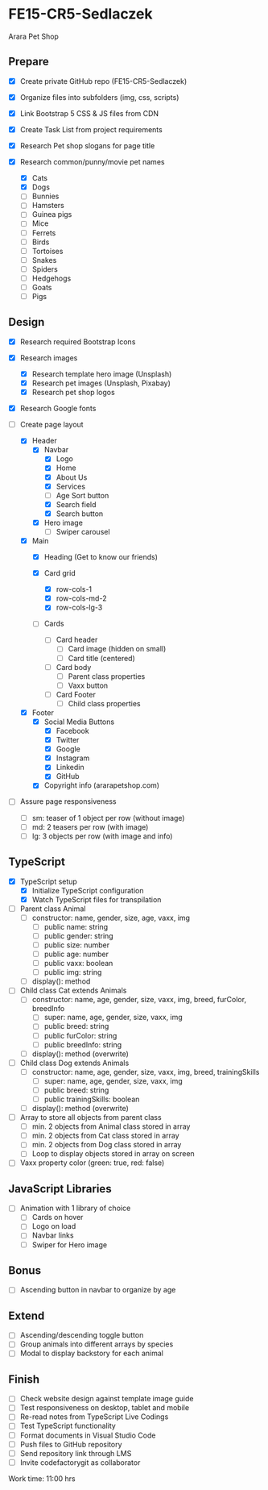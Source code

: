 # FE15-CR5-Sedlaczek
Arara Pet Shop

## Prepare
- [x] Create private GitHub repo (FE15-CR5-Sedlaczek)
- [x] Organize files into subfolders (img, css, scripts)
- [x] Link Bootstrap 5 CSS & JS files from CDN
- [x] Create Task List from project requirements

- [x] Research Pet shop slogans for page title
- [x] Research common/punny/movie pet names
  - [x] Cats
  - [x] Dogs
  - [ ] Bunnies
  - [ ] Hamsters
  - [ ] Guinea pigs
  - [ ] Mice
  - [ ] Ferrets
  - [ ] Birds
  - [ ] Tortoises
  - [ ] Snakes
  - [ ] Spiders
  - [ ] Hedgehogs
  - [ ] Goats
  - [ ] Pigs

## Design
- [x] Research required Bootstrap Icons

- [x] Research images
  - [x] Research template hero image (Unsplash)
  - [x] Research pet images (Unsplash, Pixabay)
  - [x] Research pet shop logos

- [x] Research Google fonts

- [ ] Create page layout

  - [x] Header
    - [x] Navbar
      - [x] Logo
      - [x] Home
      - [x] About Us
      - [x] Services
      - [ ] Age Sort button
      - [x] Search field
      - [x] Search button
    - [x] Hero image
      - [ ] Swiper carousel
  
  - [x] Main
    - [x] Heading (Get to know our friends)

    - [x] Card grid 
      - [x] row-cols-1
      - [x] row-cols-md-2
      - [x] row-cols-lg-3
    
    - [ ] Cards
      - [ ] Card header
        - [ ] Card image (hidden on small)
        - [ ] Card title (centered)
      - [ ] Card body
        - [ ] Parent class properties
        - [ ] Vaxx button
      - [ ] Card Footer
        - [ ] Child class properties
  
  - [x] Footer
    - [x] Social Media Buttons
      - [x] Facebook
      - [x] Twitter
      - [x] Google
      - [x] Instagram
      - [x] Linkedin
      - [x] GitHub
    - [x] Copyright info (ararapetshop.com)

- [ ] Assure page responsiveness
  - [ ] sm: teaser of 1 object per row (without image)
  - [ ] md: 2 teasers per row (with image)
  - [ ] lg: 3 objects per row (with image and info)

## TypeScript
- [x] TypeScript setup
  - [x] Initialize TypeScript configuration
  - [x] Watch TypeScript files for transpilation

- [ ] Parent class Animal
  - [ ] constructor: name, gender, size, age, vaxx, img
    - [ ] public name: string
    - [ ] public gender: string
    - [ ] public size: number
    - [ ] public age: number
    - [ ] public vaxx: boolean
    - [ ] public img: string
  - [ ] display(): method

- [ ] Child class Cat extends Animals
  - [ ] constructor: name, age, gender, size, vaxx, img, breed, furColor, breedInfo
    - [ ] super: name, age, gender, size, vaxx, img
    - [ ] public breed: string
    - [ ] public furColor: string
    - [ ] public breedInfo: string
  - [ ] display(): method (overwrite)

- [ ] Child class Dog extends Animals
  - [ ] constructor: name, age, gender, size, vaxx, img, breed, trainingSkills
    - [ ] super: name, age, gender, size, vaxx, img
    - [ ] public breed: string
    - [ ] public trainingSkills: boolean
  - [ ] display(): method (overwrite)

- [ ] Array to store all objects from parent class
  - [ ] min. 2 objects from Animal class stored in array
  - [ ] min. 2 objects from Cat class stored in array
  - [ ] min. 2 objects from Dog class stored in array
  - [ ] Loop to display objects stored in array on screen

- [ ] Vaxx property color (green: true, red: false)

## JavaScript Libraries
- [ ] Animation with 1 library of choice
  - [ ] Cards on hover
  - [ ] Logo on load
  - [ ] Navbar links
  - [ ] Swiper for Hero image

## Bonus
- [ ] Ascending button in navbar to organize by age

## Extend
- [ ] Ascending/descending toggle button
- [ ] Group animals into different arrays by species
- [ ] Modal to display backstory for each animal

## Finish
- [ ] Check website design against template image guide
- [ ] Test responsiveness on desktop, tablet and mobile
- [ ] Re-read notes from TypeScript Live Codings
- [ ] Test TypeScript functionality
- [ ] Format documents in Visual Studio Code
- [ ] Push files to GitHub repository
- [ ] Send repository link through LMS
- [ ] Invite codefactorygit as collaborator

Work time: 11:00 hrs 